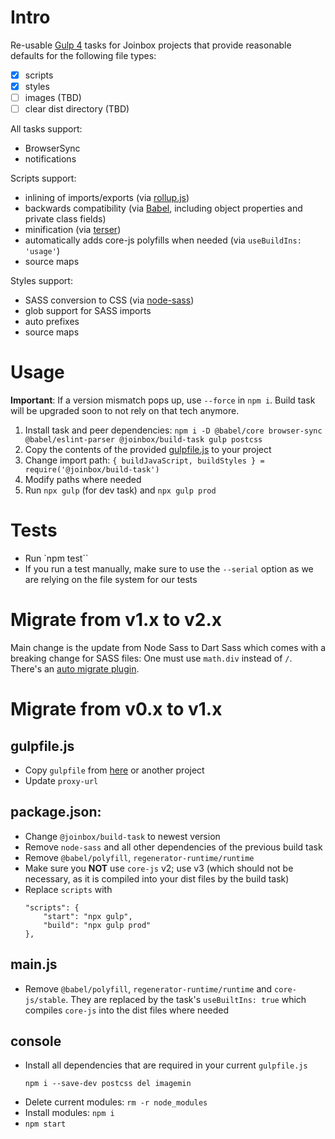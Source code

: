 # Intro

Re-usable [Gulp 4](https://github.com/gulpjs/gulp/tree/4.0) tasks for Joinbox projects that provide
reasonable defaults for the following file types:
- [x] scripts 
- [x] styles
- [ ] images (TBD)
- [ ] clear dist directory (TBD)

All tasks support:
- BrowserSync
- notifications

Scripts support:
- inlining of imports/exports (via [rollup.js](https://rollupjs.org/))
- backwards compatibility (via [Babel](https://babeljs.io/), including object properties and private class fields) 
- minification (via [terser](https://terser.org/))
- automatically adds core-js polyfills when needed (via `useBuildIns: 'usage'`)
- source maps

Styles support:
- SASS conversion to CSS (via [node-sass](https://www.npmjs.com/package/node-sass))
- glob support for SASS imports
- auto prefixes
- source maps

# Usage

**Important**: If a version mismatch pops up, use `--force` in `npm i`. Build task will be upgraded
soon to not rely on that tech anymore.

1. Install task and peer dependencies: `npm i -D @babel/core browser-sync @babel/eslint-parser @joinbox/build-task gulp postcss`
1. Copy the contents of the provided [gulpfile.js](gulpfile.js) to your project
1. Change import path: `{ buildJavaScript, buildStyles } = require('@joinbox/build-task')`
1. Modify paths where needed
1. Run `npx gulp` (for dev task) and `npx gulp prod`


# Tests

- Run `npm test``
- If you run a test manually, make sure to use the `--serial` option as we are relying on the file
system for our tests


# Migrate from v1.x to v2.x

Main change is the update from Node Sass to Dart Sass which comes with a breaking change for 
SASS files: One must use `math.div` instead of `/`. There's an [auto migrate plugin](https://sass-lang.com/documentation/breaking-changes/slash-div).


# Migrate from v0.x to v1.x

## gulpfile.js
* Copy `gulpfile` from [here](ttps://github.com/joinbox/build-task/blob/HEAD/gulpfile.js) or another project
* Update `proxy-url`

## package.json:
* Change `@joinbox/build-task` to newest version 
* Remove `node-sass` and all other dependencies of the previous build task
* Remove `@babel/polyfill`, `regenerator-runtime/runtime`
* Make sure you **NOT** use `core-js` v2; use v3 (which should not be necessary, as it is compiled
into your dist files by the build task)
* Replace `scripts` with
    ```
    "scripts": {
        "start": "npx gulp",
        "build": "npx gulp prod"
    },
    ```

## main.js
- Remove `@babel/polyfill`, `regenerator-runtime/runtime` and `core-js/stable`. They are replaced
by the task's `useBuiltIns: true` which compiles `core-js` into the dist files where needed

## console
* Install all dependencies that are required in your current `gulpfile.js`
    ```
    npm i --save-dev postcss del imagemin
    ````
* Delete current modules: `rm -r node_modules`
* Install modules: `npm i`
* `npm start`
